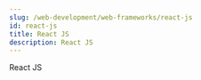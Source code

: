 ```yaml
---
slug: /web-development/web-frameworks/react-js
id: react-js
title: React JS
description: React JS
---
```


React JS
